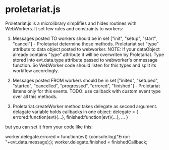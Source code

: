 proletariat.js
==============


Proletariat.js is a microlibrary simplifies and hides routines with WebWorkers.
It set few rules and constraints to workers:

1. Messages posted TO workers should be in set ["init", "setup", "start", "cancel"] - Proletariat determine those methods.
Proletariat set "type" attribute to data object posted to webworker.
NOTE: If your dataObject already contains "type" attribute it will be overwriten by Proletariat.
Type stored into evt.data.type attribute passed to webworker's onmessage function.
So WebWorker code should listen for this types and split its workflow accordingly.


2. Messages posted FROM workers should be in set ["inited", "setuped", "started", "cancelled", "progressed", "errored", "finished"] - Proletariat listens only  for this events.
TODO: use callback with custom event type over all this methods.


3. Proletariat.createWorker method takes delegate as second argument.
delagate variable holds callbacks in one object:
delegate = {
  errored:function(evt){...}, 
	finished:function(evt){...},
	...
}

but you can set it from your code like this:

worker.delegate.errored =  function(evt) {console.log("Error: "+evt.data.message);};
worker.delegate.finished = finishedCallback;

